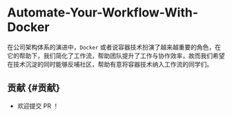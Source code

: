 # Automate-Your-Workflow-With-Docker

在公司架构体系的演进中，`Docker` 或者说容器技术扮演了越来越重要的角色，在它的帮助下，我们简化了工作流，帮助团队提升了工作与协作效率，故而我们希望在技术沉淀的同时能够反哺社区，帮助有意将容器技术纳入工作流的同学们。

## 贡献 {#贡献}

* 欢迎提交 PR ！



